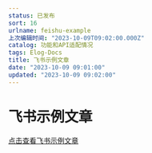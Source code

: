 ```yaml
---
status: 已发布
sort: 16
urlname: feishu-example
上次编辑时间: "2023-10-09T09:02:00.000Z"
catalog: 功能和API适配情况
tags: Elog-Docs
title: 飞书示例文章
date: "2023-10-09 09:01:00"
updated: "2023-10-09 09:02:00"
---
```


# 飞书示例文章

[点击查看飞书示例文章](/feishu/VULCdSLgxotcb1xLi1BcWwdPnVa)
